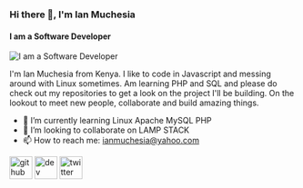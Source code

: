 ### Hi there 👋, I'm Ian Muchesia
#### I am a Software Developer
![I am a Software Developer](https://media.licdn.com/dms/image/D4E16AQHdYyg3gNtbiA/profile-displaybackgroundimage-shrink_350_1400/0/1685605656408?e=1691020800&v=beta&t=FG1Mjam7JdlG1xJnxwzOsmL9YrXfT7p_7xex7tPynKc)

I'm Ian Muchesia from Kenya. I like to code in Javascript and messing around with Linux sometimes. Am learning PHP and SQL and please do check out my repositories to get a look on the project I'll be building. On the lookout to meet new people, collaborate and build amazing things.



- 🌱 I’m currently learning Linux Apache MySQL PHP 
- 👯 I’m looking to collaborate on LAMP STACK 
- 📫 How to reach me: ianmuchesia@yahoo.com 


[<img src='https://cdn.jsdelivr.net/npm/simple-icons@3.0.1/icons/github.svg' alt='github' height='40'>](https://github.com/ianMuchesia)  [<img src='https://cdn.jsdelivr.net/npm/simple-icons@3.0.1/icons/hashnode.svg' alt='dev' height='40'>](msodoki.hashnode.dev)  [<img src='https://cdn.jsdelivr.net/npm/simple-icons@3.0.1/icons/twitter.svg' alt='twitter' height='40'>](https://twitter.com/@IanMuchesia)  

